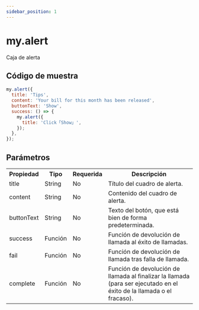 ```yaml
---
sidebar_position: 1
---
```


# my.alert 

Caja de alerta

## Código de muestra

```js
my.alert({
  title: 'Tips',
  content: 'Your bill for this month has been released',
  buttonText: 'Show',
  success: () => {
    my.alert({
      title: 'Click「Show」',
    });
  },
});
```
## Parámetros
<table>
    <tr>
        <th>Propiedad</th>
        <th>Tipo</th>
        <th>Requerida</th>
        <th>Descripción</th>
    </tr>
     <tr>
        <td>title</td>
        <td>String</td>
        <td>No</td>
        <td>Título del cuadro de alerta.</td>
     </tr>
     <tr>
        <td>content</td>
        <td>String</td>
        <td>No</td>
        <td>Contenido del cuadro de alerta.</td>
     </tr>
     <tr>
        <td>buttonText</td>
        <td>String</td>
        <td>No</td>
        <td>Texto del botón, que está bien de forma predeterminada.</td>
     </tr>
     <tr>
        <td>success</td>
        <td>Función</td>
        <td>No</td>
        <td>Función de devolución de llamada al éxito de llamadas.</td>
     </tr>
     <tr>
        <td>fail</td>
        <td>Función</td>
        <td>No</td>
        <td>Función de devolución de llamada tras falla de llamada.</td>
     </tr>
     <tr>
        <td>complete</td>
         <td>Función</td>
        <td>No</td>
        <td>Función de devolución de llamada al finalizar la llamada (para ser ejecutado en el éxito de la llamada o el fracaso).</td>
     </tr>
</table>